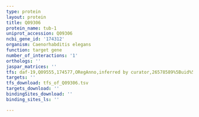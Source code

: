 ```yaml
---
type: protein
layout: protein
title: Q09306
protein_name: tub-1
uniprot_accession: Q09306
ncbi_gene_id: '174312'
organism: Caenorhabditis elegans
function: target gene
number_of_interactions: '1'
orthologs: ''
jaspar_matrices: ''
tfs: daf-19,Q09555,174577,ORegAnno,inferred by curator,26578589%5Buid%5D+OR+15790967%5Buid%5D,Yes
targets: ''
tfs_download: tfs_of_Q09306.tsv
targets_download: ''
bindingSites_download: ''
binding_sites_ls: ''

---
```

